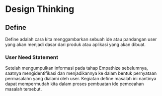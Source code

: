 # Design Thinking

## Define
Define adalah cara kita menggambarkan sebuah ide atau pandangan user yang akan menjadi dasar dari produk atau aplikasi yang akan dibuat. 

### User Need Statement
Setelah mengumpulkan informasi pada tahap Empathize sebelumnya, saatnya mengidentifikasi dan menjadikannya ke dalam bentuk pernyataan permasalahn yang dialami oleh user. Kegiatan define masalah ini nantinya dapat mempermudah kita dalam proses pembuatan ide pemceahan masalah tersebut.
